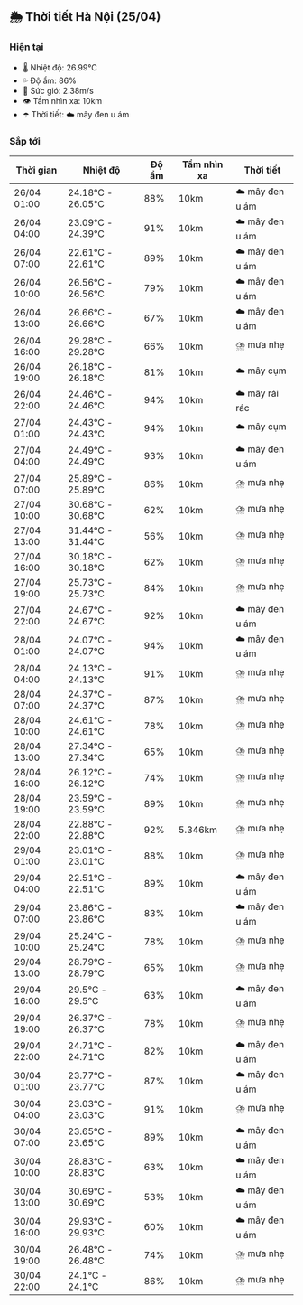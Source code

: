 ## 🌦️ Thời tiết Hà Nội (25/04)

### Hiện tại

- 🌡️ Nhiệt độ: 26.99℃
- 💦 Độ ẩm: 86%
- 💨 Sức gió: 2.38m/s
- 👁️ Tầm nhìn xa: 10km
- ☂️ Thời tiết: ☁️ mây đen u ám

### Sắp tới

| Thời gian | Nhiệt độ | Độ ẩm | Tầm nhìn xa | Thời tiết |
| --- | --- | --- | --- | --- |
| 26/04 01:00 | 24.18℃ - 26.05℃ | 88% | 10km | ☁️ mây đen u ám |
| 26/04 04:00 | 23.09℃ - 24.39℃ | 91% | 10km | ☁️ mây đen u ám |
| 26/04 07:00 | 22.61℃ - 22.61℃ | 89% | 10km | ☁️ mây đen u ám |
| 26/04 10:00 | 26.56℃ - 26.56℃ | 79% | 10km | ☁️ mây đen u ám |
| 26/04 13:00 | 26.66℃ - 26.66℃ | 67% | 10km | ☁️ mây đen u ám |
| 26/04 16:00 | 29.28℃ - 29.28℃ | 66% | 10km | ⛈️ mưa nhẹ |
| 26/04 19:00 | 26.18℃ - 26.18℃ | 81% | 10km | ☁️ mây cụm |
| 26/04 22:00 | 24.46℃ - 24.46℃ | 94% | 10km | ☁️ mây rải rác |
| 27/04 01:00 | 24.43℃ - 24.43℃ | 94% | 10km | ☁️ mây cụm |
| 27/04 04:00 | 24.49℃ - 24.49℃ | 93% | 10km | ☁️ mây đen u ám |
| 27/04 07:00 | 25.89℃ - 25.89℃ | 86% | 10km | ⛈️ mưa nhẹ |
| 27/04 10:00 | 30.68℃ - 30.68℃ | 62% | 10km | ⛈️ mưa nhẹ |
| 27/04 13:00 | 31.44℃ - 31.44℃ | 56% | 10km | ⛈️ mưa nhẹ |
| 27/04 16:00 | 30.18℃ - 30.18℃ | 62% | 10km | ⛈️ mưa nhẹ |
| 27/04 19:00 | 25.73℃ - 25.73℃ | 84% | 10km | ⛈️ mưa nhẹ |
| 27/04 22:00 | 24.67℃ - 24.67℃ | 92% | 10km | ☁️ mây đen u ám |
| 28/04 01:00 | 24.07℃ - 24.07℃ | 94% | 10km | ☁️ mây đen u ám |
| 28/04 04:00 | 24.13℃ - 24.13℃ | 91% | 10km | ⛈️ mưa nhẹ |
| 28/04 07:00 | 24.37℃ - 24.37℃ | 87% | 10km | ⛈️ mưa nhẹ |
| 28/04 10:00 | 24.61℃ - 24.61℃ | 78% | 10km | ⛈️ mưa nhẹ |
| 28/04 13:00 | 27.34℃ - 27.34℃ | 65% | 10km | ⛈️ mưa nhẹ |
| 28/04 16:00 | 26.12℃ - 26.12℃ | 74% | 10km | ⛈️ mưa nhẹ |
| 28/04 19:00 | 23.59℃ - 23.59℃ | 89% | 10km | ⛈️ mưa nhẹ |
| 28/04 22:00 | 22.88℃ - 22.88℃ | 92% | 5.346km | ⛈️ mưa nhẹ |
| 29/04 01:00 | 23.01℃ - 23.01℃ | 88% | 10km | ⛈️ mưa nhẹ |
| 29/04 04:00 | 22.51℃ - 22.51℃ | 89% | 10km | ☁️ mây đen u ám |
| 29/04 07:00 | 23.86℃ - 23.86℃ | 83% | 10km | ☁️ mây đen u ám |
| 29/04 10:00 | 25.24℃ - 25.24℃ | 78% | 10km | ⛈️ mưa nhẹ |
| 29/04 13:00 | 28.79℃ - 28.79℃ | 65% | 10km | ⛈️ mưa nhẹ |
| 29/04 16:00 | 29.5℃ - 29.5℃ | 63% | 10km | ☁️ mây đen u ám |
| 29/04 19:00 | 26.37℃ - 26.37℃ | 78% | 10km | ⛈️ mưa nhẹ |
| 29/04 22:00 | 24.71℃ - 24.71℃ | 82% | 10km | ☁️ mây đen u ám |
| 30/04 01:00 | 23.77℃ - 23.77℃ | 87% | 10km | ☁️ mây đen u ám |
| 30/04 04:00 | 23.03℃ - 23.03℃ | 91% | 10km | ⛈️ mưa nhẹ |
| 30/04 07:00 | 23.65℃ - 23.65℃ | 89% | 10km | ☁️ mây đen u ám |
| 30/04 10:00 | 28.83℃ - 28.83℃ | 63% | 10km | ☁️ mây đen u ám |
| 30/04 13:00 | 30.69℃ - 30.69℃ | 53% | 10km | ☁️ mây đen u ám |
| 30/04 16:00 | 29.93℃ - 29.93℃ | 60% | 10km | ☁️ mây đen u ám |
| 30/04 19:00 | 26.48℃ - 26.48℃ | 74% | 10km | ⛈️ mưa nhẹ |
| 30/04 22:00 | 24.1℃ - 24.1℃ | 86% | 10km | ⛈️ mưa nhẹ |
